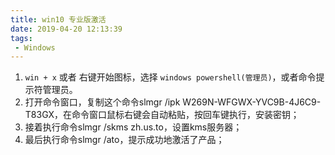 ```yaml
---
title: win10 专业版激活
date: 2019-04-20 12:13:39
tags:
 - Windows
---
```


1. `win + x` 或者 右键开始图标，选择 `windows powershell(管理员)`，或者命令提示符管理员。
2. 打开命令窗口，复制这个命令slmgr /ipk W269N-WFGWX-YVC9B-4J6C9-T83GX，在命令窗口鼠标右键会自动粘贴，按回车键执行，安装密钥；
3. 接着执行命令slmgr /skms zh.us.to，设置kms服务器；
4. 最后执行命令slmgr /ato，提示成功地激活了产品；
